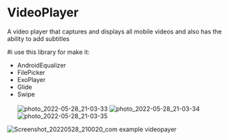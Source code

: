 # VideoPlayer
A video player that captures and displays all mobile videos and also has the ability to add subtitles

#i use this library for make it:<br>
- AndroidEqualizer<br>
- FilePicker <br>
- ExoPlayer <br>
- Glide<br>
- Swipe<br><br>
![photo_2022-05-28_21-03-33](https://user-images.githubusercontent.com/59691754/170834678-6501fe6f-31a9-48aa-8d6e-1c2485a8697a.jpg)
![photo_2022-05-28_21-03-34](https://user-images.githubusercontent.com/59691754/170834679-48f5e2e4-d83b-4f8e-8abd-2c7616b66470.jpg)
![photo_2022-05-28_21-03-35](https://user-images.githubusercontent.com/59691754/170834682-7e6082a0-706e-4be8-ba3b-29a996e77790.jpg)

![Screenshot_20220528_210020_com example videopayer](https://user-images.githubusercontent.com/59691754/170835227-8ddbb9ce-7b5c-48b3-a015-0f1146bd6b54.jpg)
